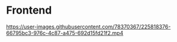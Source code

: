 # Frontend



https://user-images.githubusercontent.com/78370367/225818376-66795bc3-976c-4c87-a475-692d15fd21f2.mp4

